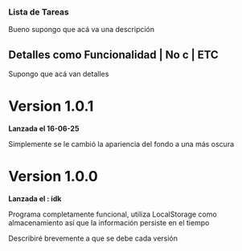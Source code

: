 ### Lista de Tareas

Bueno supongo que acá va una descripción

## Detalles como Funcionalidad | No c | ETC

Supongo que acá van detalles

# Version 1.0.1

__Lanzada el 16-06-25__

Simplemente se le cambió la apariencia del fondo a una más oscura


# Version 1.0.0

__Lanzada el : idk__

Programa completamente funcional, utiliza LocalStorage como almacenamiento así que la información persiste en el tiempo

Describiré brevemente a que se debe cada versión

